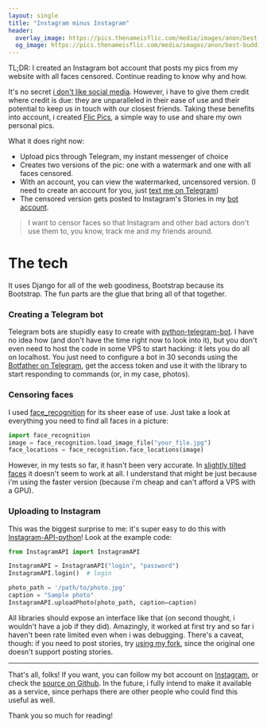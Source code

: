 ```yaml
---
layout: single
title: "Instagram minus Instagram"
header:
  overlay_image: https://pics.thenameisflic.com/media/images/anon/best-buddies-trying-out-pics-Z3IA4P.jpg
  og_image: https://pics.thenameisflic.com/media/images/anon/best-buddies-trying-out-pics-Z3IA4P.jpg
---
```


TL;DR: I created an Instagram bot account that posts my pics from my website with all faces censored. Continue reading to know why and how.

It's no secret [i don't like social media](https://thenameisflic.com/why-i-dont-use-social-media). However, i have to give them credit where credit is due: they are unparalleled in their ease of use and their potential to keep us in touch with our closest friends. Taking these benefits into account, i created [Flic Pics](pics.thenameisflic.com), a simple way to use and share my own personal pics.

What it does right now:
- Upload pics through Telegram, my instant messenger of choice
- Creates two versions of the pic: one with a watermark and one with all  faces censored.
- With an account, you can view the watermarked, uncensored version. (I need to create an account for you, just [text me on Telegram](https://t.me/flicsl))
- The censored version gets posted to Instagram's Stories in my [bot account](https://instagram.com/thenameisflicbot).

> I want to censor faces so that Instagram and other bad actors don't use them to, you know, track me and my friends around.

# The tech

It uses Django for all of the web goodiness, Bootstrap because its Bootstrap. The fun parts are the glue that bring all of that together.

### Creating a Telegram bot

Telegram bots are stupidly easy to create with [python-telegram-bot](https://github.com/python-telegram-bot/python-telegram-bot). I have no idea how (and don't have the time right now to look into it), but you don't even need to host the code in some VPS to start hacking: it lets you do all on localhost. You just need to configure a bot in 30 seconds using the [Botfather on Telegram](https://t.me/botfather), get the access token and use it with the library to start responding to commands (or, in my case, photos).

### Censoring faces

I used [face_recognition](https://github.com/ageitgey/face_recognition) for its sheer ease of use. Just take a look at everything you need to find all faces in a picture:

```python
import face_recognition
image = face_recognition.load_image_file("your_file.jpg")
face_locations = face_recognition.face_locations(image)
```

However, in my tests so far, it hasn't been very accurate. In [slightly tilted faces](https://pics.thenameisflic.com/media/images/auth/file_19jpg-R41M0O.jpg) it doesn't seem to work at all. I understand that might be just because i'm using the faster version (because i'm cheap and can't afford a VPS with a GPU).

### Uploading to Instagram

This was the biggest surprise to me: it's super easy to do this with [Instagram-API-python](https://github.com/LevPasha/Instagram-API-python)! Look at the example code:

```python
from InstagramAPI import InstagramAPI

InstagramAPI = InstagramAPI("login", "password")
InstagramAPI.login()  # login

photo_path = '/path/to/photo.jpg'
caption = "Sample photo"
InstagramAPI.uploadPhoto(photo_path, caption=caption)
```

All libraries should expose an interface like that (on second thought, i wouldn't have a job if they did). Amazingly, it worked at first try and so far i haven't been rate limited even when i was debugging. There's a caveat, though: if you need to post stories, try [using my fork](https://github.com/thenameisflic/Instagram-API-python/), since the original one doesn't support posting stories.

---

That's all, folks! If you want, you can follow my bot account on [Instagram](https://instagram.com/thenameisflicbot), or check the [source on Github](https://github.com/thenameisflic/pics). In the future, i fully intend to make it available as a service, since perhaps there are other people who could find this useful as well.

Thank you so much for reading!
